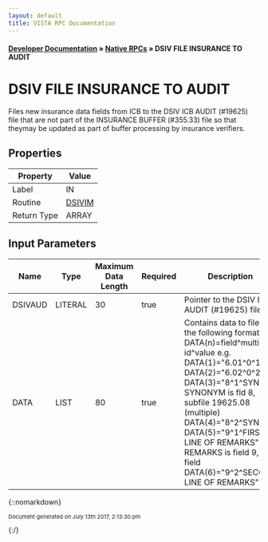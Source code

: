 ```yaml
---
layout: default
title: VISTA RPC Documentation
---
```


#### [Developer Documentation](../index) &#187; [Native RPCs](TableOfContents) &#187; DSIV FILE INSURANCE TO AUDIT<br/>
# DSIV FILE INSURANCE TO AUDIT

Files new insurance data fields from ICB to the DSIV ICB AUDIT (#19625) file that are not part of the INSURANCE BUFFER (#355.33) file so that theymay be updated as part of buffer processing by insurance verifiers.

## Properties

Property | Value
--- | ---
Label | IN
Routine | [DSIVIM](http://code.osehra.org/dox/Routine_DSIVIM_source.html)
Return Type | ARRAY


## Input Parameters

Name | Type | Maximum Data Length | Required | Description
--- | --- | --- | --- | ---
DSIVAUD | LITERAL | 30 | true | Pointer to the DSIV ICB AUDIT (#19625) file.
DATA | LIST | 80 | true | Contains data to file in the following format: D DATA(n)&#x3D;field^multi-id^value e.g. DATA(1)&#x3D;&quot;6.01^0^1&quot;      DATA(2)&#x3D;&quot;6.02^0^2&quot;      DATA(3)&#x3D;&quot;8^1^SYN1&quot; SYNONYM is fld 8, subfile 19625.08 (multiple)      DATA(4)&#x3D;&quot;8^2^SYN2&quot;      DATA(5)&#x3D;&quot;9^1^FIRST LINE OF REMARKS&quot;  REMARKS is field 9, wp field      DATA(6)&#x3D;&quot;9^2^SECOND LINE OF REMARKS&quot;



{::nomarkdown} <br/><p style="font-size: 11px">Document generated on July 13th 2017, 2:13:30 pm</p>{:/}